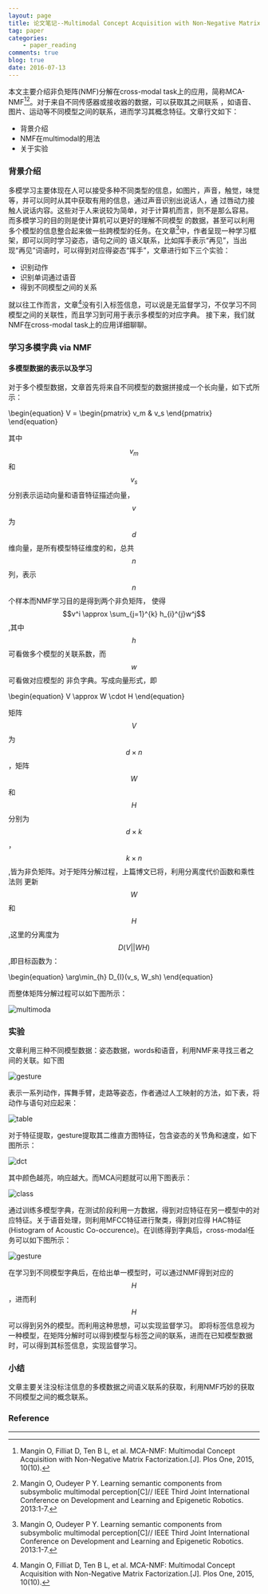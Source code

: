 ```yaml
---
layout: page
title: 论文笔记--Multimodal Concept Acquisition with Non-Negative Matrix Factorization
tag: paper   
categories: 
    - paper_reading
comments: true
blog: true
date: 2016-07-13
---
```


本文主要介绍非负矩阵(NMF)分解在cross-modal task上的应用，简称MCA-NMF[^1][^2]。对于来自不同传感器或接收器的数据，可以获取其之间联系
，如语音、图片、运动等不同模型之间的联系，进而学习其概念特征。文章行文如下：  

* 背景介绍
* NMF在multimodal的用法
* 关于实验

### 背景介绍  
多模学习主要体现在人可以接受多种不同类型的信息，如图片，声音，触觉，味觉等，并可以同时从其中获取有用的信息，通过声音识别出说话人，通
过唇动力接触人说话内容。这些对于人来说较为简单，对于计算机而言，则不是那么容易。 而多模学习的目的则是使计算机可以更好的理解不同模型
的数据，甚至可以利用多个模型的信息整合起来做一些跨模型的任务。在文章[^2]中，作者呈现一种学习框架，即可以同时学习姿态，语句之间的
语义联系，比如挥手表示“再见”，当出现“再见”词语时，可以得到对应得姿态“挥手”，文章进行如下三个实验：

* 识别动作
* 识别单词通过语音
* 得到不同模型之间的关系

就以往工作而言，文章[^1]没有引入标签信息，可以说是无监督学习，不仅学习不同模型之间的关联性，而且学习到可用于表示多模型的对应字典。
接下来，我们就NMF在cross-modal task上的应用详细聊聊。

### 学习多模字典 via NMF

#### 多模型数据的表示以及学习
对于多个模型数据，文章首先将来自不同模型的数据拼接成一个长向量，如下式所示：  

\begin{equation}
V = \begin{pmatrix} v_m & v_s \end{pmatrix}
\end{equation}  


其中$$v_m$$和$$v_s$$分别表示运动向量和语音特征描述向量，$$v$$为$$d$$维向量，是所有模型特征维度的和，总共$$n$$列，表示$$n$$个样本而NMF学习目的是得到两个非负矩阵，
使得$$v^i \approx \sum_{j=1}^{k} h_{i}^{j}w^j$$,其中$$h$$可看做多个模型的关联系数，而$$w$$可看做对应模型的
非负字典。写成向量形式，即  

\begin{equation}
V \approx W \cdot H
\end{equation}


矩阵$$V$$为$$d \times n$$，矩阵$$W$$和$$H$$分别为$$d \times k$$，$$k \times n$$,皆为非负矩阵。对于矩阵分解过程，上篇博文已将，利用分离度代价函数和乘性法则
更新$$W$$和$$H$$,这里的分离度为$$D(V||WH)$$,即目标函数为：


\begin{equation}
\arg\min_{h} D_{I}(v_s, W_sh)
\end{equation}  


而整体矩阵分解过程可以如下图所示：  

![multimoda](/downloads/MCA_NMF/multimoda.jpg)   



### 实验
文章利用三种不同模型数据：姿态数据，words和语音，利用NMF来寻找三者之间的关联。如下图  

![gesture](/downloads/MCA_NMF/gesture.jpg)   



表示一系列动作，挥舞手臂，走路等姿态，作者通过人工映射的方法，如下表，将动作与语句对应起来：  

![table](/downloads/MCA_NMF/gesture_word.jpg)    


对于特征提取，gesture提取其二维直方图特征，包含姿态的关节角和速度，如下图所示：  

![dct](/downloads/MCA_NMF/dct.jpg)   



其中颜色越亮，响应越大。而MCA问题就可以用下图表示：  


![class](/downloads/MCA_NMF/class.jpg)  



通过训练多模型字典，在测试阶段利用一方数据，得到对应特征在另一模型中的对应特征。关于语音处理，则利用MFCC特征进行聚类，得到对应得
HAC特征(Histogram of Acoustic Co-occurence)。在训练得到字典后，cross-modal任务可以如下图所示：  

![gesture](/downloads/MCA_NMF/cross.jpg)    



在学习到不同模型字典后，在给出单一模型时，可以通过NMF得到对应的$$H$$，进而利$$H$$可以得到另外的模型。而利用这种思想，可以实现监督学习。
即将标签信息视为一种模型，在矩阵分解时可以得到模型与标签之间的联系，进而在已知模型数据时，可以得到其标签信息，实现监督学习。

### 小结
文章主要关注没标注信息的多模数据之间语义联系的获取，利用NMF巧妙的获取不同模型之间的概念联系。

### Reference
---
[^1]: Mangin O, Filliat D, Ten B L, et al. MCA-NMF: Multimodal Concept Acquisition with Non-Negative Matrix Factorization.[J]. Plos One, 2015, 10(10).
[^2]: Mangin O, Oudeyer P Y. Learning semantic components from subsymbolic multimodal perception[C]// IEEE Third Joint International Conference on Development and Learning and Epigenetic Robotics. 2013:1-7.
